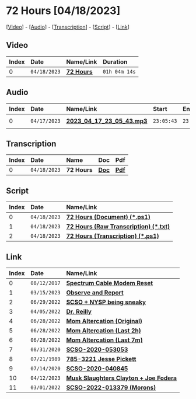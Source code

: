 # 72 Hours [04/18/2023]

[[Video](#video)] - [[Audio](#audio)] - [[Transcription](#transcription)] - [[Script](#script)] - [[Link](#link)]

## Video

| Index | Date         | Name/Link                         | Duration      |
|:------|:-------------|:----------------------------------|:--------------|
| 0     | `04/18/2023` | **[72 Hours](<to be completed>)** | `01h 04m 14s` |

## Audio

| Index | Date         | Name/Link                                                                                        | Start      | End        | Duration      |
|:------|:-------------|:-------------------------------------------------------------------------------------------------|:-----------|:-----------|:--------------|
| 0     | `04/17/2023` | **[2023_04_17_23_05_43.mp3](https://drive.google.com/file/d/1_8yH-UvorOx2zi4vbsuxegwUKDH2n9j5)** | `23:05:43` | `23:29:17` | `00h 23m 40s` |

## Transcription

| Index | Date         | Name         | Doc                                                                                                   | Pdf                                                                                                   |
|:------|:-------------|:-------------|:------------------------------------------------------------------------------------------------------|:------------------------------------------------------------------------------------------------------|
| 0     | `04/18/2023` | **72 Hours** | **[Doc](https://github.com/mcc85s/FightingEntropy/blob/main/Video/20230418/2023_0418-(72Hours).doc)** | **[Pdf](https://github.com/mcc85s/FightingEntropy/blob/main/Video/20230418/2023_0418-(72Hours).pdf)** |

## Script

| Index | Date         | Name/Link                                                                                                                                               |
|:------|:-------------|:--------------------------------------------------------------------------------------------------------------------------------------------------------|
| 0     | `04/18/2023` | **[72 Hours (Document) (*.ps1)](https://github.com/mcc85s/FightingEntropy/blob/main/Video/20230418/2023_0418-(72Hours-Document).ps1)**                  |
| 1     | `04/18/2023` | **[72 Hours (Raw Transcription) (*.txt)](https://github.com/mcc85s/FightingEntropy/blob/main/Video/20230418/2023_0418-(72Hours-RawTranscription).txt)** |
| 2     | `04/18/2023` | **[72 Hours (Transcription) (*.ps1)](https://github.com/mcc85s/FightingEntropy/blob/main/Video/20230418/2023_0418-(72Hours-Transcription).ps1)**        |

## Link

| Index | Date         | Name/Link                                                                                                               |
|:------|:-------------|:------------------------------------------------------------------------------------------------------------------------|
| 0     | `08/12/2017` | **[Spectrum Cable Modem Reset](https://youtu.be/LfZW-s0BMow)**                                                          |
| 1     | `03/15/2023` | **[Observe and Report](https://youtu.be/tPMwAM366go)**                                                                  |
| 2     | `06/29/2022` | **[SCSO + NYSP being sneaky](https://youtu.be/W0SZ9Iby3VY)**                                                            |
| 3     | `04/05/2022` | **[Dr. Reilly](https://drive.google.com/file/d/1aNBYW3iBKJ9SkdfnCeL2aTp5oHCXtnqu)**                                     |
| 4     | `06/28/2022` | **[Mom Altercation (Original)](https://drive.google.com/file/d/1MkHiYnBnRl91Ck-ixcEhE5R1dX7B3Fve)**                     |
| 5     | `06/28/2022` | **[Mom Altercation (Last 2h)](https://drive.google.com/file/d/1Z56uu5O52eAzJhUdiby_J8dQQXaOUENa)**                      |
| 6     | `06/28/2022` | **[Mom Altercation (Last 7m)](https://drive.google.com/file/d/18Nrm1b-Ahi_vdtC39JMnNUiYnPDIKwEK)**                      |
| 7     | `08/31/2020` | **[SCSO-2020-053053](https://github.com/mcc85s/FightingEntropy/blob/main/Records/SCSO-2020-053053/readme.md)**          |
| 8     | `07/21/1989` | **[785-3221 Jesse Pickett](https://github.com/mcc85s/FightingEntropy/blob/main/Docs/2021_0414-(Jesse%20Pickett).pdf)**  |
| 9     | `07/14/2020` | **[SCSO-2020-040845](https://github.com/mcc85s/FightingEntropy/blob/main/Records/SCSO-2020-040845/readme.md)**          |
| 10    | `04/12/2023` | **[Musk Slaughters Clayton + Joe Fodera](https://github.com/mcc85s/FightingEntropy/blob/main/Docs/20230412/readme.md)** |
| 11    | `03/01/2022` | **[SCSO-2022-013379 (Morons)](https://drive.google.com/file/d/1BNfF9vWjG4vBIO-8oXmIw6aLeNvFRjRL)**                      |
